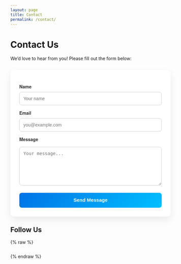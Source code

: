 ```yaml
---
layout: page
title: Contact
permalink: /contact/
---
```

# Contact Us

We’d love to hear from you! Please fill out the form below:

<form action="https://formspree.io/f/mnnbeqjb" method="POST" class="contact-form">
  <label for="name">Name</label>
  <input type="text" id="name" name="name" placeholder="Your name" required>

  <label for="email">Email</label>
  <input type="email" id="email" name="_replyto" placeholder="you@example.com" required>

  <label for="message">Message</label>
  <textarea id="message" name="message" rows="6" placeholder="Your message..." required></textarea>

  <input type="submit" value="Send Message">
</form>

## Follow Us

{% raw %}
<div class="social-icons">
  <a href="https://www.facebook.com/koreanadopteestogether" target="_blank" aria-label="Facebook">
    <i class="fab fa-facebook-square fa-2x"></i>
  </a>
  <a href="https://www.instagram.com/koreanadopteestogether/" target="_blank" aria-label="Instagram">
    <i class="fab fa-instagram fa-2x"></i>
  </a>
</div>
{% endraw %}

<style>
/* Modern card-style form */
.contact-form {
  max-width: 600px;
  margin: 2em auto;
  padding: 2em;
  background: #ffffff;
  border-radius: 12px;
  box-shadow: 0 10px 25px rgba(0, 0, 0, 0.08);
  font-family: 'Helvetica Neue', Arial, sans-serif;
  transition: transform 0.2s ease;
}
.contact-form:hover {
  transform: translateY(-3px);
}

.contact-form label {
  font-weight: 600;
  display: block;
  margin-bottom: 0.5em;
  color: #333;
  margin-top: 1em;
}

.contact-form input[type="text"],
.contact-form input[type="email"],
.contact-form textarea {
  width: 100%;
  padding: 0.85em;
  border: 1px solid #ccc;
  border-radius: 8px;
  font-size: 1em;
  transition: border-color 0.2s;
}

.contact-form input[type="text"]:focus,
.contact-form input[type="email"]:focus,
.contact-form textarea:focus {
  outline: none;
  border-color: #0073e6;
  box-shadow: 0 0 5px rgba(0, 115, 230, 0.3);
}

.contact-form input[type="submit"] {
  width: 100%;
  padding: 0.95em;
  margin-top: 1.5em;
  background: linear-gradient(135deg, #0073e6, #00bfff);
  color: white;
  border: none;
  border-radius: 8px;
  font-size: 1.1em;
  font-weight: 600;
  cursor: pointer;
  transition: background 0.3s ease, transform 0.2s ease;
}

.contact-form input[type="submit"]:hover {
  background: linear-gradient(135deg, #005bb5, #0099e6);
  transform: translateY(-2px);
}

/* Social icons */
.social-icons {
  display: flex;
  gap: 1em;
  margin-top: 2em;
  justify-content: center;
}
.social-icons a {
  color: #333;
  transition: color 0.3s, transform 0.2s;
}
.social-icons a:hover {
  color: #0073e6;
  transform: scale(1.2);
}

/* Responsive adjustments */
@media (max-width: 640px) {
  .contact-form {
    padding: 1.5em;
  }
}
</style>
